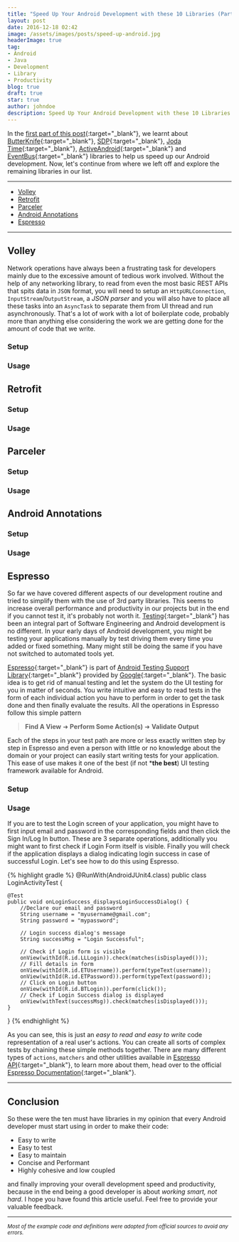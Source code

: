 ```yaml
---
title: "Speed Up Your Android Development with these 10 Libraries (Part 2)"
layout: post
date: 2016-12-18 02:42
image: /assets/images/posts/speed-up-android.jpg
headerImage: true
tag:
- Android
- Java
- Development
- Library
- Productivity
blog: true
draft: true
star: true
author: johndoe
description: Speed Up Your Android Development with these 10 Libraries (Part 2)
---
```


In the [first part of this post](zuhaibahmad.com/10-libraries-to-speed-up-your-android-development-part-1){:target="_blank"}, we learnt about [ButterKnife](zuhaibahmad.com/10-libraries-to-speed-up-your-android-development-part-1/#butterknife){:target="_blank"}, [SDP](zuhaibahmad.com/10-libraries-to-speed-up-your-android-development-part-1/#sdp){:target="_blank"}, [Joda Time](zuhaibahmad.com/10-libraries-to-speed-up-your-android-development-part-1/#joda-time){:target="_blank"}, [ActiveAndroid](zuhaibahmad.com/10-libraries-to-speed-up-your-android-development-part-1/#activeandroid){:target="_blank"} and [EventBus](zuhaibahmad.com/10-libraries-to-speed-up-your-android-development-part-1/#eventbus){:target="_blank"} libraries to help us speed up our Android development. Now, let's continue from where we left off and explore the remaining libraries in our list.

---

* [Volley](#volley)
* [Retrofit](#retrofit)
* [Parceler](#parceler)
* [Android Annotations](#android-annotations)
* [Espresso](#espresso)

---

## Volley

Network operations have always been a frustrating task for developers mainly due to the excessive amount of tedious work involved. Without the help of any networking library, to read from even the most basic REST APIs that spits data in `JSON` format, you will need to setup an `HttpURLConnection`, `InputStream`/`OutputStream`, a *JSON parser* and you will also have to place all these tasks into an `AsyncTask` to separate them from UI thread and run asynchronously. That's a lot of work with a lot of boilerplate code, probably more than anything else considering the work we are getting done for the amount of code that we write.



### Setup

### Usage

## Retrofit

### Setup

### Usage

## Parceler

### Setup

### Usage

## Android Annotations

### Setup

### Usage

## Espresso

So far we have covered different aspects of our development routine and tried to simplify them with the use of 3rd party libraries. This seems to increase overall performance and productivity in our projects but in the end if you cannot test it, it's probably not worth it. [Testing](){:target="_blank"} has been an integral part of Software Engineering and Android development is no different. In your early days of Android development, you might be testing your applications manually by test driving them every time you added or fixed something. Many might still be doing the same if you have not switched to automated tools yet.

[Espresso](){:target="_blank"} is part of [Android Testing Support Library](){:target="_blank"} provided by [Google](){:target="_blank"}. The basic idea is to get rid of manual testing and let the system do the UI testing for you in matter of seconds. You write intuitive and easy to read tests in the form of each individual action you have to perform in order to get the task done and then finally evaluate the results. All the operations in Espresso follow this simple pattern

> **Find A View** ➜ **Perform Some Action(s)** ➜ **Validate Output**

Each of the steps in your test path are more or less exactly written step by step in Espresso and even a person with little or no knowledge about the domain or your project can easily start writing tests for your application. This ease of use makes it one of the best (if not ***the best**) UI testing framework available for Android.

### Setup

### Usage

If you are to test the Login screen of your application, you might have to first input email and password in the corresponding fields and then click the Sign In/Log In button. These are 3 separate operations, additionally you might want to first check if Login Form itself is visible. Finally you will check if the application displays a dialog indicating login success in case of successful Login. Let's see how to do this using Espresso.

{% highlight gradle %}
@RunWith(AndroidJUnit4.class)
public class LoginActivityTest {

    @Test
    public void onLoginSuccess_displaysLoginSuccessDialog() {
    	//Declare our email and password
    	String username = "myusername@gmail.com";
    	String password = "mypassword";

    	// Login success dialog's message
    	String successMsg = "Login Successful";

        // Check if Login form is visible
        onView(withId(R.id.LLLogin)).check(matches(isDisplayed()));
        // Fill details in form
        onView(withId(R.id.ETUsername)).perform(typeText(username));
        onView(withId(R.id.ETPassword)).perform(typeText(password));
        // Click on Login button
        onView(withId(R.id.BTLogin)).perform(click());
        // Check if Login Success dialog is displayed
        onView(withText(successMsg)).check(matches(isDisplayed()));
    }
}
{% endhighlight %}

As you can see, this is just an *easy to read and easy to write* code representation of a real user's actions. You can create all sorts of complex tests by chaining these simple methods together. There are many different types of `actions`, `matchers` and other utilities available in [Espresso API](){:target="_blank"}, to learn more about them, head over to the official [Espresso Documentation](){:target="_blank"}.

---

## Conclusion

So these were the ten must have libraries in my opinion that every Android developer must start using in order to make their code:

* Easy to write
* Easy to test
* Easy to maintain
* Concise and Performant
* Highly cohesive and low coupled

and finally improving your overall development speed and productivity, because in the end being a good developer is about *working smart, not hard*. I hope you have found this article useful. Feel free to provide your valuable feedback.

---

*<sub>Most of the example code and definitions were adopted from official sources to avoid any errors.</sub>*
